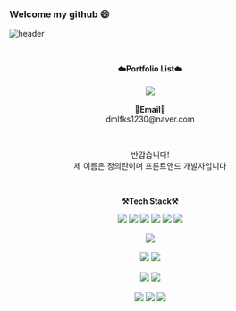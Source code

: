 ### Welcome my github 😄

![header](https://capsule-render.vercel.app/api?type=waving&color=gradient&customColorList=1&height=200&section=header&text=uiran030&fontSize=60&fontAlign=80&fontAlignY=40)

<br>

<p align="center">
    <Strong>☁️Portfolio List☁️</Strong><br><br>
    <a href="https://uirans.notion.site/Study-Hard-05c234de8c56416aa15e7941c7471dbd" target="_blank"><img src="https://img.shields.io/badge/Notion-000000?style=flat-square&logo=Notion&logoColor=white"/></a>
<br><br>
<Strong>📧Email📧</Strong><br>dmlfks1230@naver.com<br>

</p>

<br>

<p align="center">
반갑습니다!<br>
제 이름은 정의란이며 프론트앤드 개발자입니다<br>
</p>

<br>

<p align="center">
    <Strong>⚒️Tech Stack⚒️</Strong><br>
</p>

<p align="center" display="inline-block">    
    <img src="https://img.shields.io/badge/html-E34F26?style=for-the-badge&logo=html5&logoColor=white">
    <img src="https://img.shields.io/badge/css-1572B6?style=for-the-badge&logo=css3&logoColor=white">
    <img src="https://img.shields.io/badge/javascript-F7DF1E?style=for-the-badge&logo=javascript&logoColor=black">
    <img src="https://img.shields.io/badge/jquery-%230762AD.svg?style=for-the-badge&logo=jquery&logoColor=white">
    <img src="https://img.shields.io/badge/react-%2320232a.svg?style=for-the-badge&logo=react&logoColor=%2361DAFB">
    <img src="https://img.shields.io/badge/reactnative-%23121011.svg?style=for-the-badge&logo=react&logoColor=%2361DAFB">
    <br><br>
    <img src="https://img.shields.io/badge/Php-FF6D37?style=for-the-badge&logo=php&logoColor=white">
    <br><br>
    <img src="https://img.shields.io/badge/git-223ED8B00.svg?style=for-the-badge&lt&logoColor=white">
    <img src="https://img.shields.io/badge/github-%23121011.svg?style=for-the-badge&logo=github&logoColor=white">
    <br><br>
    <img src="https://img.shields.io/badge/mysql-4479A1?style=for-the-badge&logo=mysql&logoColor=white">
    <img src="https://img.shields.io/badge/AWS-232F3E?style=for-the-badge&logo=Amazon AWS&logoColor=white">
    <br><br>
    <img src="https://img.shields.io/badge/Visual%20Studio%20Code-0078d7.svg?style=for-the-badge&logo=visual-studio-code&logoColor=white">
    <img src="https://img.shields.io/badge/Postman-2310332?style=for-the-badge&logo=postman&logoColor=white">
    <img src="https://img.shields.io/badge/PuTTY-FF6C37?style=for-the-badge&logo=putty&logoColor=white">
</p>

<br>

<div align=center>
